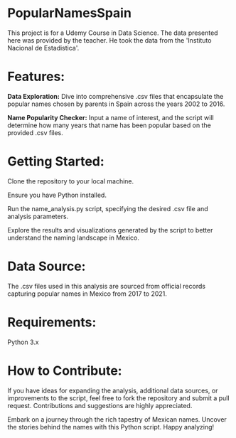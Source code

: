 # PopularNamesSpain
This project is for a Udemy Course in Data Science. The data presented here was provided by the teacher. He took the data from the 'Instituto Nacional de Estadistica'.

# Features:
**Data Exploration:** Dive into comprehensive .csv files that encapsulate the popular names chosen by parents in Spain across the years 2002 to 2016.

**Name Popularity Checker:** Input a name of interest, and the script will determine how many years that name has been popular based on the provided .csv files.

# Getting Started:
Clone the repository to your local machine.

Ensure you have Python installed.

Run the name_analysis.py script, specifying the desired .csv file and analysis parameters.

Explore the results and visualizations generated by the script to better understand the naming landscape in Mexico.

# Data Source:
The .csv files used in this analysis are sourced from official records capturing popular names in Mexico from 2017 to 2021.

# Requirements:
Python 3.x
# How to Contribute:
If you have ideas for expanding the analysis, additional data sources, or improvements to the script, feel free to fork the repository and submit a pull request. Contributions and suggestions are highly appreciated.

Embark on a journey through the rich tapestry of Mexican names. Uncover the stories behind the names with this Python script. Happy analyzing!

